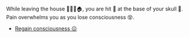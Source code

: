  While leaving the house 🏃🏻‍♂️🏠, you are hit 🎯 at the base of your skull 🤕. 
 Pain overwhelms you as you lose consciousness 😵.

- [Regain consciousness 😖](../0/0.md)
